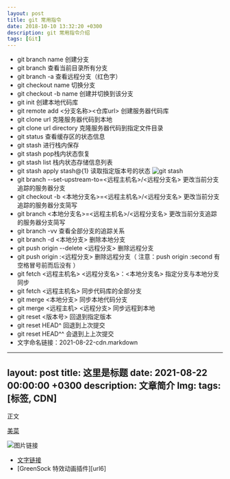 ```yaml
---
layout: post
title: git 常用指令
date: 2018-10-10 13:32:20 +0300
description: git 常用指令介绍
tags: [Git]
---
```


* git branch name 创建分支
* git branch 查看当前目录所有分支
* git branch -a 查看远程分支（红色字）
* git checkout name 切换分支
* git checkout -b name 创建并切换到该分支
* git init 创建本地代码库
* git remote add <分支名称><仓库url> 创建服务器代码库
* git clone url 克隆服务器代码到本地
* git clone url directory 克隆服务器代码到指定文件目录
* git status 查看缓存区的状态信息
* git stash 进行栈内保存
* git stash pop栈内状态恢复
* git stash list 栈内状态存储信息列表
* git stash apply stash@{1} 读取指定版本号的状态
![git stash]({{site.baseurl}}/assets/img/2018.10.10/2018.10.10.png)
* git branch --set-upstream-to=<远程主机名>/<远程分支名> 更改当前分支追踪的服务器分支
* git checkout -b <本地分支名>=<远程主机名>/<远程分支名> 更改当前分支追踪的服务器分支简写
* git branch <本地分支名>=<远程主机名>/<远程分支名> 更改当前分支追踪的服务器分支简写
* git branch -vv 查看全部分支的追踪关系
* git branch -d <本地分支>  删除本地分支
* git push origin --delete <远程分支>  删除远程分支
* git push origin :<远程分支>   删除远程分支（ 注意：push origin :second  有空格冒号前而后没有 ）
* git fetch <远程主机名> <远程分支名>：<本地分支名>  指定分支与本地分支同步
* git fetch <远程主机名>  同步代码库的全部分支
* git merge <本地分支> 同步本地代码分支
* git merge <远程主机> <远程分支> 同步远程到本地
* git reset <版本号>  回退到指定版本
* git reset HEAD^ 回退到上次提交
* git reset HEAD^^ 会退到上上次提交
* 文字命名链接：2021-08-22-cdn.markdown
---
layout: post
title: 这里是标题
date: 2021-08-22 00:00:00 +0300
description: 文章简介
Img: 
tags: [标签, CDN]
---

正文

[美菜][url]

![图片链接]({{site.baseurl}}/assets/img/company/company_index.png)

* [文字链接](https://jsfiddle.net/)
* [GreenSock 特效动画插件][url6]

[url0]: https://juejin.im/post/5c22ee806fb9a049fb43b2c5

[url]: http://www.meicai.cn/
